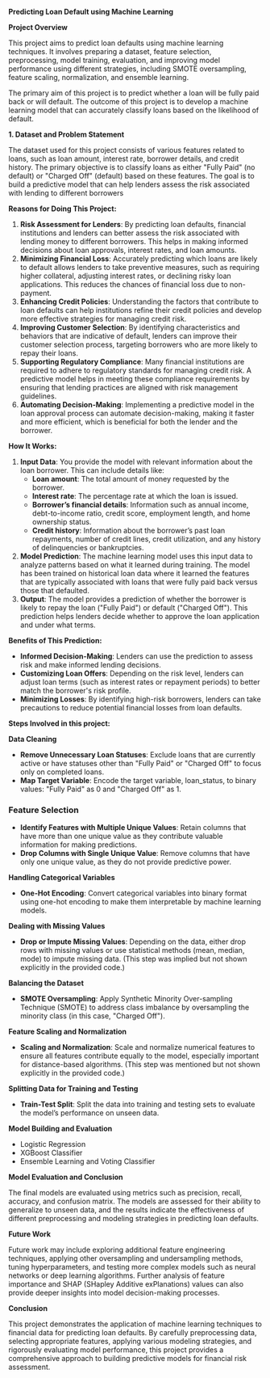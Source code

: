 
**Predicting Loan Default using Machine Learning**

**Project Overview**

This project aims to predict loan defaults using machine learning techniques. It involves preparing a dataset, feature selection, preprocessing, model training, evaluation, and improving model performance using different strategies, including SMOTE oversampling, feature scaling, normalization, and ensemble learning.

The primary aim of this project is to predict whether a loan will be fully paid back or will default. The outcome of this project is to develop a machine learning model that can accurately classify loans based on the likelihood of default.

**1\. Dataset and Problem Statement**

The dataset used for this project consists of various features related to loans, such as loan amount, interest rate, borrower details, and credit history. The primary objective is to classify loans as either "Fully Paid" (no default) or "Charged Off" (default) based on these features. The goal is to build a predictive model that can help lenders assess the risk associated with lending to different borrowers



**Reasons for Doing This Project:**

1. **Risk Assessment for Lenders**: By predicting loan defaults, financial institutions and lenders can better assess the risk associated with lending money to different borrowers. This helps in making informed decisions about loan approvals, interest rates, and loan amounts.
2. **Minimizing Financial Loss**: Accurately predicting which loans are likely to default allows lenders to take preventive measures, such as requiring higher collateral, adjusting interest rates, or declining risky loan applications. This reduces the chances of financial loss due to non-payment.
3. **Enhancing Credit Policies**: Understanding the factors that contribute to loan defaults can help institutions refine their credit policies and develop more effective strategies for managing credit risk.
4. **Improving Customer Selection**: By identifying characteristics and behaviors that are indicative of default, lenders can improve their customer selection process, targeting borrowers who are more likely to repay their loans.
5. **Supporting Regulatory Compliance**: Many financial institutions are required to adhere to regulatory standards for managing credit risk. A predictive model helps in meeting these compliance requirements by ensuring that lending practices are aligned with risk management guidelines.
6. **Automating Decision-Making**: Implementing a predictive model in the loan approval process can automate decision-making, making it faster and more efficient, which is beneficial for both the lender and the borrower.



**How It Works:**

1. **Input Data**: You provide the model with relevant information about the loan borrower. This can include details like:
    - **Loan amount**: The total amount of money requested by the borrower.
    - **Interest rate**: The percentage rate at which the loan is issued.
    - **Borrower’s financial details**: Information such as annual income, debt-to-income ratio, credit score, employment length, and home ownership status.
    - **Credit history**: Information about the borrower’s past loan repayments, number of credit lines, credit utilization, and any history of delinquencies or bankruptcies.
2. **Model Prediction**: The machine learning model uses this input data to analyze patterns based on what it learned during training. The model has been trained on historical loan data where it learned the features that are typically associated with loans that were fully paid back versus those that defaulted.
3. **Output**: The model provides a prediction of whether the borrower is likely to repay the loan ("Fully Paid") or default ("Charged Off"). This prediction helps lenders decide whether to approve the loan application and under what terms.



**Benefits of This Prediction:**

- **Informed Decision-Making**: Lenders can use the prediction to assess risk and make informed lending decisions.
- **Customizing Loan Offers**: Depending on the risk level, lenders can adjust loan terms (such as interest rates or repayment periods) to better match the borrower's risk profile.
- **Minimizing Losses**: By identifying high-risk borrowers, lenders can take precautions to reduce potential financial losses from loan defaults.



**Steps Involved in this project:**

**Data Cleaning**

- **Remove Unnecessary Loan Statuses**: Exclude loans that are currently active or have statuses other than "Fully Paid" or "Charged Off" to focus only on completed loans.
- **Map Target Variable**: Encode the target variable, loan_status, to binary values: "Fully Paid" as 0 and "Charged Off" as 1.

### **Feature Selection**

- **Identify Features with Multiple Unique Values**: Retain columns that have more than one unique value as they contribute valuable information for making predictions.
- **Drop Columns with Single Unique Value**: Remove columns that have only one unique value, as they do not provide predictive power.

**Handling Categorical Variables**

- **One-Hot Encoding**: Convert categorical variables into binary format using one-hot encoding to make them interpretable by machine learning models.

**Dealing with Missing Values**

- **Drop or Impute Missing Values**: Depending on the data, either drop rows with missing values or use statistical methods (mean, median, mode) to impute missing data. (This step was implied but not shown explicitly in the provided code.)

**Balancing the Dataset**

- **SMOTE Oversampling**: Apply Synthetic Minority Over-sampling Technique (SMOTE) to address class imbalance by oversampling the minority class (in this case, "Charged Off").

**Feature Scaling and Normalization**

- **Scaling and Normalization**: Scale and normalize numerical features to ensure all features contribute equally to the model, especially important for distance-based algorithms. (This step was mentioned but not shown explicitly in the provided code.)

**Splitting Data for Training and Testing**

- **Train-Test Split**: Split the data into training and testing sets to evaluate the model’s performance on unseen data.

**Model Building and Evaluation**

- Logistic Regression
- XGBoost Classifier
- Ensemble Learning and Voting Classifier

**Model Evaluation and Conclusion**

The final models are evaluated using metrics such as precision, recall, accuracy, and confusion matrix. The models are assessed for their ability to generalize to unseen data, and the results indicate the effectiveness of different preprocessing and modeling strategies in predicting loan defaults.


**Future Work**

Future work may include exploring additional feature engineering techniques, applying other oversampling and undersampling methods, tuning hyperparameters, and testing more complex models such as neural networks or deep learning algorithms. Further analysis of feature importance and SHAP (SHapley Additive exPlanations) values can also provide deeper insights into model decision-making processes.


**Conclusion**

This project demonstrates the application of machine learning techniques to financial data for predicting loan defaults. By carefully preprocessing data, selecting appropriate features, applying various modeling strategies, and rigorously evaluating model performance, this project provides a comprehensive approach to building predictive models for financial risk assessment.
